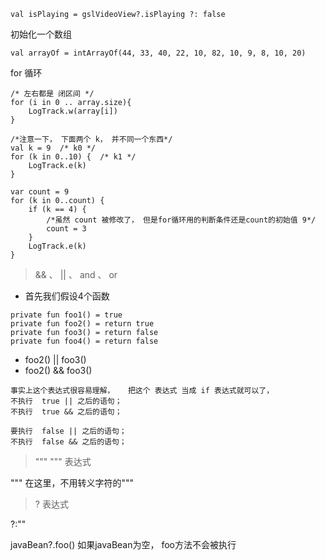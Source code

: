 ```
val isPlaying = gslVideoView?.isPlaying ?: false
```
初始化一个数组  
```
val arrayOf = intArrayOf(44, 33, 40, 22, 10, 82, 10, 9, 8, 10, 20)
```

for 循环  
```
/* 左右都是 闭区间 */
for (i in 0 .. array.size){
    LogTrack.w(array[i])
}
```

```
/*注意一下， 下面两个 k， 并不同一个东西*/
val k = 9  /* k0 */
for (k in 0..10) {  /* k1 */
    LogTrack.e(k)
}
```

```
var count = 9
for (k in 0..count) {
    if (k == 4) {
        /*虽然 count 被修改了， 但是for循环用的判断条件还是count的初始值 9*/
        count = 3
    }
    LogTrack.e(k)
}
```

> && 、 || 、 and 、 or

- 首先我们假设4个函数
```
private fun foo1() = true
private fun foo2() = return true
private fun foo3() = return false
private fun foo4() = return false
```

- foo2() || foo3()
- foo2() && foo3()

```
事实上这个表达式很容易理解，   把这个 表达式 当成 if 表达式就可以了， 
不执行  true || 之后的语句；
不执行  true && 之后的语句；

要执行  false || 之后的语句；
不执行  false && 之后的语句；
```

> """  """ 表达式

""" 在这里，不用转义字符的"""

> ? 表达式

?:""

javaBean?.foo()  如果javaBean为空， foo方法不会被执行


